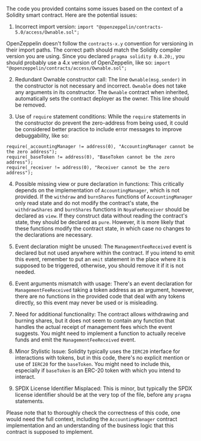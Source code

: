 The code you provided contains some issues based on the context of a Solidity smart contract. Here are the potential issues:

1. Incorrect import version:
`import "@openzeppelin/contracts-5.0/access/Ownable.sol";`

OpenZeppelin doesn't follow the `contracts-x.y` convention for versioning in their import paths. The correct path should match the Solidity compiler version you are using. Since you declared `pragma solidity 0.8.20;`, you should probably use a 4.x version of OpenZeppelin, like so:
`import "@openzeppelin/contracts/access/Ownable.sol";`

2. Redundant Ownable constructor call:
The line `Ownable(msg.sender)` in the constructor is not necessary and incorrect. `Ownable` does not take any arguments in its constructor. The `Ownable` contract when inherited, automatically sets the contract deployer as the owner. This line should be removed.

3. Use of `require` statement conditions:
While the `require` statements in the constructor do prevent the zero-address from being used, it could be considered better practice to include error messages to improve debuggability, like so:
```solidity
require(_accountingManager != address(0), "AccountingManager cannot be the zero address");
require(_baseToken != address(0), "BaseToken cannot be the zero address");
require(_receiver != address(0), "Receiver cannot be the zero address");
```

4. Possible missing view or pure declaration in functions:
This critically depends on the implementation of `AccountingManager`, which is not provided. If the `withdraw` and `burnShares` functions of `AccountingManager` only read state and do not modify the contract's state, the `withdrawShares` and `burnShares` functions in `NoyaFeeReceiver` should be declared as `view`. If they construct data without reading the contract's state, they should be declared as `pure`. However, it is more likely that these functions modify the contract state, in which case no changes to the declarations are necessary.

5. Event declaration might be unused:
The `ManagementFeeReceived` event is declared but not used anywhere within the contract. If you intend to emit this event, remember to put an `emit` statement in the place where it is supposed to be triggered, otherwise, you should remove it if it is not needed.

6. Event arguments mismatch with usage:
There's an event declaration for `ManagementFeeReceived` taking a token address as an argument, however, there are no functions in the provided code that deal with any tokens directly, so this event may never be used or is misleading.

7. Need for additional functionality:
The contract allows withdrawing and burning shares, but it does not seem to contain any function that handles the actual receipt of management fees which the event suggests. You might need to implement a function to actually receive funds and emit the `ManagementFeeReceived` event.

8. Minor Stylistic Issue:
Solidity typically uses the `IERC20` interface for interactions with tokens, but in this code, there's no explicit mention or use of `IERC20` for the `baseToken`. You might need to include this, especially if `baseToken` is an ERC-20 token with which you intend to interact.

9. SPDX License Identifier Misplaced:
This is minor, but typically the SPDX license identifier should be at the very top of the file, before any `pragma` statements.

Please note that to thoroughly check the correctness of this code, one would need the full context, including the `AccountingManager` contract implementation and an understanding of the business logic that this contract is supposed to implement.